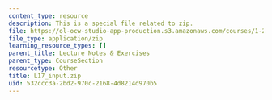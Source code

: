 ```yaml
---
content_type: resource
description: This is a special file related to zip.
file: https://ol-ocw-studio-app-production.s3.amazonaws.com/courses/1-264j-database-internet-and-systems-integration-technologies-fall-2013/532ccc3a2bd2970c21684d8214d970b5_L17_input.zip
file_type: application/zip
learning_resource_types: []
parent_title: Lecture Notes & Exercises
parent_type: CourseSection
resourcetype: Other
title: L17_input.zip
uid: 532ccc3a-2bd2-970c-2168-4d8214d970b5
---
```


